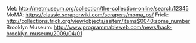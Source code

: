 Met: http://metmuseum.org/collection/the-collection-online/search/12345
MoMA: https://classic.scraperwiki.com/scrapers/moma_ps/
Frick: http://collections.frick.org/view/objects/asitem/items$0040:some_number
Brooklyn Museum: http://www.programmableweb.com/news/hack-brooklyn-museum/2009/04/01


